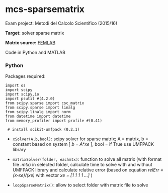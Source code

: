 # mcs-sparsematrix

Exam project: Metodi del Calcolo Scientifico (2015/16)

**Target:** solver sparse matrix

**Matrix source:** [FEMLAB](http://www.cise.ufl.edu/research/sparse/matrices/FEMLAB/index.html) 

Code in Python and MATLAB

### Python

Packages required:

```
import os
import scipy
import scipy.io
import psutil #(4.2.0)
from scipy.sparse import csc_matrix 
from scipy.sparse import linalg
from scipy.linalg import norm 
from datetime import datetime 
from memory_profiler import profile #(0.41)

 # install scikit-umfpack (0.2.1)
```

- `xSolver(A,b,bool)`: scipy solver for sparse matrix; A = matrix, b = constant based on system [ _b = A*xe_ ], bool = if True use UMFPACK library

- `matrixSolver(folder, eachmtx)`: function to solve all matrix (with format file *.mtx*) in selected folder, calculate time to solve with and without UMFPACK library and calculate relative error (based on equation  *relErr = (x-xe)/(xe)* with vector *xe = [1 1 1 1  ...]* )

- `loopSparseMatrix()`: allow to select folder with matrix file to solve
 
